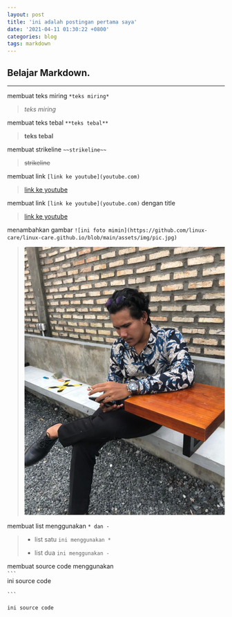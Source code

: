 ```yaml
---
layout: post
title: 'ini adalah postingan pertama saya'
date: '2021-04-11 01:30:22 +0800'
categories: blog
tags: markdown
---
```


## Belajar Markdown.
---

membuat teks miring  `*teks miring*`
> *teks miring* 

membuat teks tebal `**teks tebal**`
> **teks tebal**

membuat strikeline `~~strikeline~~`
> ~~strikeline~~

membuat link `[link ke youtube](youtube.com)`
> [link ke youtube](https://youtube.com)

membuat link `[link ke youtube](youtube.com)` dengan title
> [link ke youtube](https://youtube.com "lets go")

menambahkan gambar `![ini foto mimin](https://github.com/linux-care/linux-care.github.io/blob/main/assets/img/pic.jpg)`
>![ini foto mimin](https://github.com/linux-care/linux-care.github.io/blob/main/assets/img/pic.jpg)

membuat list menggunakan `* dan -`
>* list satu `ini menggunakan *`
>- list dua `ini menggunakan -`

membuat source code menggunakan  
` ``` ` </br>
     ini source code</br>

` ``` `

```
ini source code
```